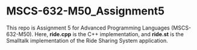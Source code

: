 # MSCS-632-M50_Assignment5
This repo is Assignment 5 for Advanced Programming Languages (MSCS-632-M50). Here, **ride.cpp** is the C++ implementation, and **ride.st** is the Smalltalk implementation of the Ride Sharing System application.

